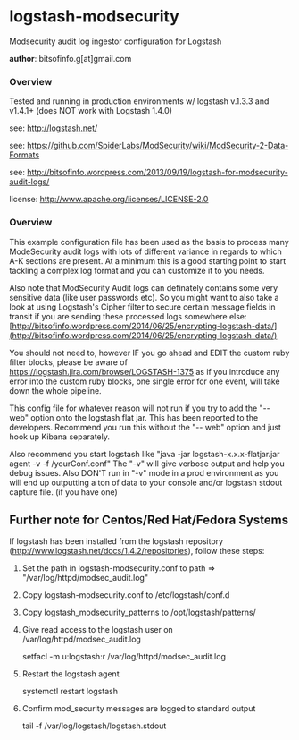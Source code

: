 logstash-modsecurity
====================

Modsecurity audit log ingestor configuration for Logstash

**author**: bitsofinfo.g[at]gmail.com

### Overview 

Tested and running in production environments w/ logstash v.1.3.3 and v1.4.1+ (does NOT work with Logstash 1.4.0)

see: http://logstash.net/

see: https://github.com/SpiderLabs/ModSecurity/wiki/ModSecurity-2-Data-Formats

see: http://bitsofinfo.wordpress.com/2013/09/19/logstash-for-modsecurity-audit-logs/

license: http://www.apache.org/licenses/LICENSE-2.0

### Overview

This example configuration file has been used as the basis to process many ModeSecurity audit logs with lots of different variance in regards to which A-K sections are present. At a minimum this is a good starting point to start tackling a complex log format and you can customize it to you needs.

Also note that ModSecurity Audit logs can definately contains some very sensitive data (like user passwords etc). So you might want to also take a look at using Logstash's Cipher filter to secure certain message fields in transit if you are sending these processed logs somewhere else: [http://bitsofinfo.wordpress.com/2014/06/25/encrypting-logstash-data/](http://bitsofinfo.wordpress.com/2014/06/25/encrypting-logstash-data/)

You should not need to, however IF you go ahead and EDIT the custom ruby filter blocks, please be aware of https://logstash.jira.com/browse/LOGSTASH-1375 as if you introduce any error into the custom ruby blocks, one single error for one event, will take down the whole pipeline.

This config file for whatever reason will not run if you try to add the "-- web" option onto the logstash flat jar. This has been reported to the developers. Recommend you run this without the "-- web" option and just hook up Kibana separately.

Also recommend you start logstash like "java -jar logstash-x.x.x-flatjar.jar agent -v -f /yourConf.conf"  The "-v" will give verbose output and help you debug issues. Also DON'T run in "-v" mode in a prod environment as you will end up outputting a ton of data to your console and/or logstash stdout capture file. (if you have one)

Further note for Centos/Red Hat/Fedora Systems
----------------------------------------------

If logstash has been installed from the logstash repository (http://www.logstash.net/docs/1.4.2/repositories), follow these steps:

  1. Set the path in logstash-modsecurity.conf to path => "/var/log/httpd/modsec_audit.log"
  2. Copy logstash-modsecurity.conf to /etc/logstash/conf.d
  3. Copy logstash_modsecurity_patterns to /opt/logstash/patterns/
  4. Give read access to the logstash user on /var/log/httpd/modsec_audit.log

     setfacl -m u:logstash:r /var/log/httpd/modsec_audit.log

  5. Restart the logstash agent

     systemctl restart logstash

  6. Confirm mod_security messages are logged to standard output

     tail -f /var/log/logstash/logstash.stdout

